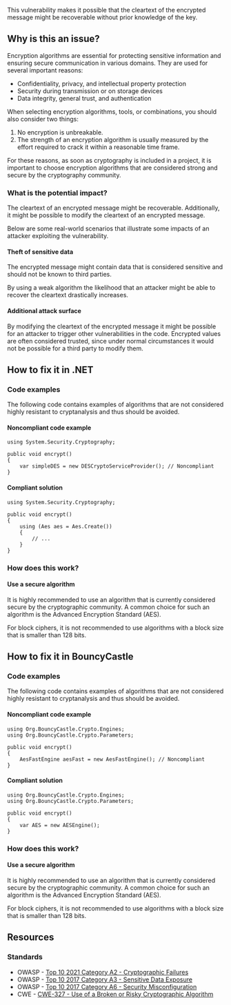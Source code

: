 This vulnerability makes it possible that the cleartext of the encrypted message might be recoverable without prior knowledge of the key.
 
## Why is this an issue?
 
Encryption algorithms are essential for protecting sensitive information and ensuring secure communication in various domains. They are used for several important reasons:
 
- Confidentiality, privacy, and intellectual property protection
- Security during transmission or on storage devices
- Data integrity, general trust, and authentication

When selecting encryption algorithms, tools, or combinations, you should also consider two things:

1. No encryption is unbreakable.
2. The strength of an encryption algorithm is usually measured by the effort required to crack it within a reasonable time frame.

For these reasons, as soon as cryptography is included in a project, it is important to choose encryption algorithms that are considered strong and secure by the cryptography community.
 
### What is the potential impact?
 
The cleartext of an encrypted message might be recoverable. Additionally, it might be possible to modify the cleartext of an encrypted message.
 
Below are some real-world scenarios that illustrate some impacts of an attacker exploiting the vulnerability.
 
#### Theft of sensitive data
 
The encrypted message might contain data that is considered sensitive and should not be known to third parties.
 
By using a weak algorithm the likelihood that an attacker might be able to recover the cleartext drastically increases.
 
#### Additional attack surface
 
By modifying the cleartext of the encrypted message it might be possible for an attacker to trigger other vulnerabilities in the code. Encrypted values are often considered trusted, since under normal circumstances it would not be possible for a third party to modify them.
 
## How to fix it in .NET
 
### Code examples
 
The following code contains examples of algorithms that are not considered highly resistant to cryptanalysis and thus should be avoided.
 
#### Noncompliant code example

    using System.Security.Cryptography;
    
    public void encrypt()
    {
        var simpleDES = new DESCryptoServiceProvider(); // Noncompliant
    }

#### Compliant solution

    using System.Security.Cryptography;
    
    public void encrypt()
    {
        using (Aes aes = Aes.Create())
        {
            // ...
        }
    }

### How does this work?
 
#### Use a secure algorithm
 
It is highly recommended to use an algorithm that is currently considered secure by the cryptographic community. A common choice for such an algorithm is the Advanced Encryption Standard (AES).
 
For block ciphers, it is not recommended to use algorithms with a block size that is smaller than 128 bits.
 
## How to fix it in BouncyCastle
 
### Code examples
 
The following code contains examples of algorithms that are not considered highly resistant to cryptanalysis and thus should be avoided.
 
#### Noncompliant code example

    using Org.BouncyCastle.Crypto.Engines;
    using Org.BouncyCastle.Crypto.Parameters;
    
    public void encrypt()
    {
        AesFastEngine aesFast = new AesFastEngine(); // Noncompliant
    }

#### Compliant solution

    using Org.BouncyCastle.Crypto.Engines;
    using Org.BouncyCastle.Crypto.Parameters;
    
    public void encrypt()
    {
        var AES = new AESEngine();
    }

### How does this work?
 
#### Use a secure algorithm
 
It is highly recommended to use an algorithm that is currently considered secure by the cryptographic community. A common choice for such an algorithm is the Advanced Encryption Standard (AES).
 
For block ciphers, it is not recommended to use algorithms with a block size that is smaller than 128 bits.
 
## Resources
 
### Standards

- OWASP - [Top 10 2021 Category A2 - Cryptographic Failures](https://owasp.org/Top10/A02_2021-Cryptographic_Failures/)
- OWASP - [Top 10 2017 Category A3 - Sensitive Data
  Exposure](https://owasp.org/www-project-top-ten/2017/A3_2017-Sensitive_Data_Exposure)
- OWASP - [Top 10 2017 Category A6 - Security
  Misconfiguration](https://owasp.org/www-project-top-ten/2017/A6_2017-Security_Misconfiguration)
- CWE - [CWE-327 - Use of a Broken or Risky Cryptographic Algorithm](https://cwe.mitre.org/data/definitions/327)